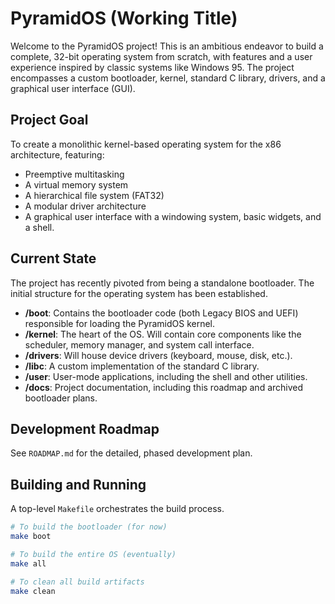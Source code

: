 # PyramidOS (Working Title)

Welcome to the PyramidOS project! This is an ambitious endeavor to build a complete, 32-bit operating system from scratch, with features and a user experience inspired by classic systems like Windows 95. The project encompasses a custom bootloader, kernel, standard C library, drivers, and a graphical user interface (GUI).

## Project Goal

To create a monolithic kernel-based operating system for the x86 architecture, featuring:

- Preemptive multitasking
- A virtual memory system
- A hierarchical file system (FAT32)
- A modular driver architecture
- A graphical user interface with a windowing system, basic widgets, and a shell.

## Current State

The project has recently pivoted from being a standalone bootloader. The initial structure for the operating system has been established.

- **/boot**: Contains the bootloader code (both Legacy BIOS and UEFI) responsible for loading the PyramidOS kernel.
- **/kernel**: The heart of the OS. Will contain core components like the scheduler, memory manager, and system call interface.
- **/drivers**: Will house device drivers (keyboard, mouse, disk, etc.).
- **/libc**: A custom implementation of the standard C library.
- **/user**: User-mode applications, including the shell and other utilities.
- **/docs**: Project documentation, including this roadmap and archived bootloader plans.

## Development Roadmap

See `ROADMAP.md` for the detailed, phased development plan.

## Building and Running

A top-level `Makefile` orchestrates the build process.

```bash
# To build the bootloader (for now)
make boot

# To build the entire OS (eventually)
make all

# To clean all build artifacts
make clean
